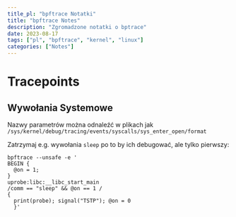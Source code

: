 ```yaml
---
title_pl: "bpftrace Notatki"
title: "bpftrace Notes"
description: "Zgromadzone notatki o bptrace"
date: 2023-08-17
tags: ["pl", "bpftrace", "kernel", "linux"]
categories: ["Notes"]
---
```


# Tracepoints

## Wywołania Systemowe

Nazwy parametrów można odnaleźć w plikach jak `/sys/kernel/debug/tracing/events/syscalls/sys_enter_open/format`

Zatrzymaj e.g. wywołania `sleep` po to by ich debugować, ale tylko pierwszy:

```
bpftrace --unsafe -e '
BEGIN {
  @on = 1;
}
uprobe:libc:__libc_start_main
/comm == "sleep" && @on == 1 /
{
  print(probe); signal("TSTP"); @on = 0
  }'
```

